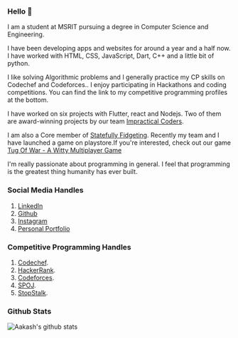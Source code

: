 ### Hello 👋

I am a student at MSRIT pursuing a degree in Computer Science and Engineering. 

I have been developing apps and websites for around a year and a half now. I have worked with HTML, CSS, JavaScript, Dart, C++ and a little bit of python.

I like solving Algorithmic problems and I generally practice my CP skills on Codechef and Codeforces.. I enjoy participating in Hackathons and coding competitions. You can find the link to my competitive programming profiles at the bottom.

I have worked on six projects with Flutter, react and Nodejs. Two of them are award-winning projects by our team [Impractical Coders](https://github.com/teamimpracticalcoders/).

I am also a Core member of [Statefully Fidgeting](https://github.com/Statefully-Fidgeting). Recently my team and I have launched a game on playstore.If you're interested, check out our game [Tug Of War - A Witty Multiplayer Game ](https://play.google.com/store/apps/details?id=com.statefullyfidgeting.tugofwar)

I'm really passionate about programming in general. I feel that programming is the greatest thing humanity has ever built.

### Social Media Handles
1. [LinkedIn](https://www.linkedin.com/in/aakashpothepalli)
2. [Github](https://github.com/aakashpothepalli)
3. [Instagram](https://www.instagram.com/aakashpothepalli)
4. [Personal Portfolio](https://aakashp.tk)

### Competitive Programming Handles

1. [Codechef](https://www.codechef.com/users/aakash9518).
2. [HackerRank](https://www.hackerrank.com/aakashpothepalli).
3. [Codeforces](https://codeforces.com/profile/Aakash9518).
4. [SPOJ](https://www.spoj.com/users/aakash9518).
5. [StopStalk](https://www.stopstalk.com/user/profile/aakash9518).

### Github Stats
![Aakash's github stats](https://github-readme-stats.vercel.app/api?username=aakashpothepalli&count_private=true)

